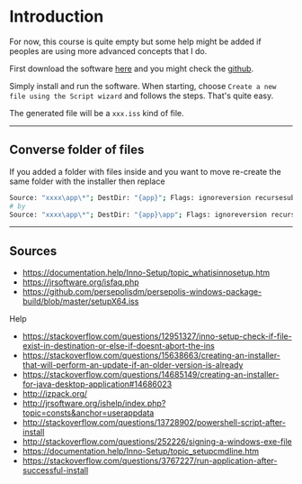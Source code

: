 # Introduction

For now, this course is quite empty but some help
might be added if peoples are using more advanced
concepts that I do.

First download the software [here](https://jrsoftware.org/isdl.php#stable)
and you might check the [github](https://github.com/jrsoftware/issrc).

Simply install and run the software. When starting, choose
``Create a new file using the Script wizard`` and
follows the steps. That's quite easy.

The generated file will be a ``xxx.iss`` kind of file.

<hr class="sr">

## Converse folder of files

If you added a folder with files inside and you want
to move re-create the same folder with the installer
then replace

```bash
Source: "xxxx\app\*"; DestDir: "{app}"; Flags: ignoreversion recursesubdirs createallsubdirs
# by
Source: "xxxx\app\*"; DestDir: "{app}\app"; Flags: ignoreversion recursesubdirs createallsubdirs
```

<hr class="sl">

## Sources

* <https://documentation.help/Inno-Setup/topic_whatisinnosetup.htm>
* <https://jrsoftware.org/isfaq.php>
* <https://github.com/persepolisdm/persepolis-windows-package-build/blob/master/setupX64.iss>

Help

* <https://stackoverflow.com/questions/12951327/inno-setup-check-if-file-exist-in-destination-or-else-if-doesnt-abort-the-ins>
* <https://stackoverflow.com/questions/15638663/creating-an-installer-that-will-perform-an-update-if-an-older-version-is-already>
* <https://stackoverflow.com/questions/14685149/creating-an-installer-for-java-desktop-application#14686023>
* <http://izpack.org/>
* <http://jrsoftware.org/ishelp/index.php?topic=consts&anchor=userappdata>
* <http://stackoverflow.com/questions/13728902/powershell-script-after-install>
* <http://stackoverflow.com/questions/252226/signing-a-windows-exe-file>
* <https://documentation.help/Inno-Setup/topic_setupcmdline.htm>
* <https://stackoverflow.com/questions/3767227/run-application-after-successful-install>